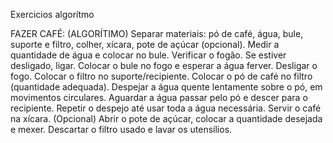 Exercicios algorítmo

FAZER CAFÉ: (ALGORÍTIMO)
Separar materiais: pó de café, água, bule, suporte e filtro, colher, xícara, pote de açúcar (opcional).
Medir a quantidade de água e colocar no bule.
Verificar o fogão. Se estiver desligado, ligar.
Colocar o bule no fogo e esperar a água ferver.
Desligar o fogo.
Colocar o filtro no suporte/recipiente.
Colocar o pó de café no filtro (quantidade adequada).
Despejar a água quente lentamente sobre o pó, em movimentos circulares.
Aguardar a água passar pelo pó e descer para o recipiente.
Repetir o despejo até usar toda a água necessária.
Servir o café na xícara.
(Opcional) Abrir o pote de açúcar, colocar a quantidade desejada e mexer.
Descartar o filtro usado e lavar os utensílios.